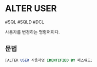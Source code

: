 # ALTER USER

#SQL #SQLD #DCL 

사용자를 변경하는 명령어이다.

## 문법

```SQL
ALTER USER 사용자명 IDENTIFIED BY 패스워드;
```
